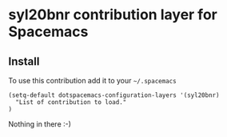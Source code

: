 # syl20bnr contribution layer for Spacemacs

## Install

To use this contribution add it to your `~/.spacemacs`

```elisp
(setq-default dotspacemacs-configuration-layers '(syl20bnr)
  "List of contribution to load."
)
```

Nothing in there :-)
